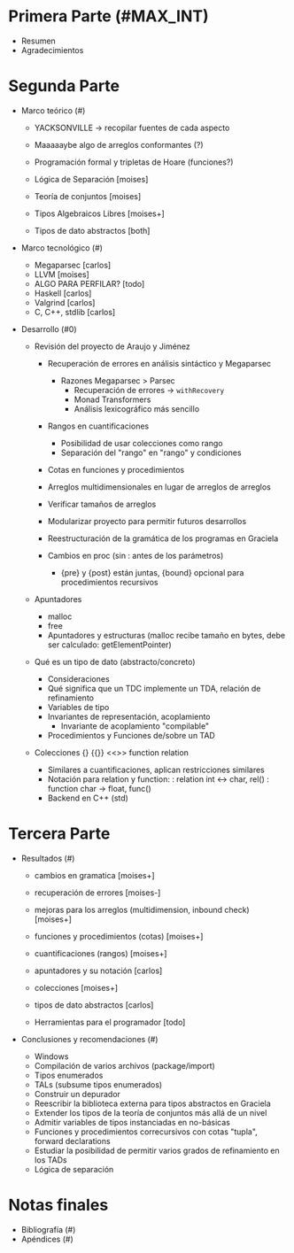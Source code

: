 # Primera Parte                  (#MAX_INT)
- Resumen                       
- Agradecimientos               
<!-- - Índices (LaTeX los hace)       -->
<!-- - Introducción  
    - El planteamiento del problema.
    - Justificación e importancia del trabajo, incluyendo la hipótesis de manera implícita
    - Antecedentes
    - Objetivo general           (#-1)
    - Objetivos específicos      (#-1)     -->

# Segunda Parte                  
- Marco teórico                  (#)
  - YACKSONVILLE -> recopilar fuentes de cada aspecto

  - Maaaaaybe algo de arreglos conformantes (?)

  - Programación formal y tripletas de Hoare (funciones?)

  - Lógica de Separación [moises]

  - Teoría de conjuntos [moises]

  - Tipos Algebraicos Libres [moises+]

  - Tipos de dato abstractos [both]


- Marco tecnológico              (#)
    - Megaparsec  [carlos]
    - LLVM  [moises]
    - ALGO PARA PERFILAR? [todo]
    - Haskell [carlos]
    - Valgrind  [carlos]
    - C, C++, stdlib  [carlos]
- Desarrollo                     (#0)
    - Revisión del proyecto de Araujo y Jiménez
        - Recuperación de errores en análisis sintáctico y Megaparsec
            - Razones Megaparsec > Parsec
                - Recuperación de errores -> `withRecovery`
                - Monad Transformers
                - Análisis lexicográfico más sencillo
        - Rangos en cuantificaciones
            - Posibilidad de usar colecciones como rango
            - Separación del "rango" en "rango" y condiciones
        - Cotas en funciones y procedimientos
        - Arreglos multidimensionales en lugar de arreglos de arreglos
        - Verificar tamaños de arreglos
        - Modularizar proyecto para permitir futuros desarrollos

        - Reestructuración de la gramática de los programas en Graciela
        - Cambios en proc (sin : antes de los parámetros)
            - {pre} y {post} están juntas, {bound} opcional para procedimientos
              recursivos

    - Apuntadores
        - malloc
        - free
        - Apuntadores y estructuras (malloc recibe tamaño en bytes, debe ser calculado: getElementPointer)


    - Qué es un tipo de dato (abstracto/concreto)
        - Consideraciones
        - Qué significa que un TDC implemente un TDA, relación de refinamiento
        - Variables de tipo
        - Invariantes de representación, acoplamiento
            - Invariante de acoplamiento "compilable"
        - Procedimientos y Funciones de/sobre un TAD

    - Colecciones {} {{}} <<>> function relation
        - Similares a cuantificaciones, aplican restricciones similares
        - Notación para relation y function:
            : relation int <-> char, rel(<conjunto de pares>)
            : function char -> float, func(<conjunto de pares>)
        - Backend en C++ (std)


# Tercera Parte                  
- Resultados                     (#)
  - cambios en gramatica [moises+]
  - recuperación de errores [moises-]
  - mejoras para los arreglos (multidimension, inbound check) [moises+]
  - funciones y procedimientos (cotas) [moises+]
  - cuantificaciones (rangos) [moises+]

  - apuntadores y su notación [carlos]
  - colecciones [moises+]
  - tipos de dato abstractos [carlos]

  - Herramientas para el programador [todo]

- Conclusiones y recomendaciones (#)
    - Windows
    - Compilación de varios archivos (package/import)
    - Tipos enumerados
    - TALs (subsume tipos enumerados)
    - Construir un depurador
    - Reescribir la biblioteca externa para tipos abstractos en Graciela
    - Extender los tipos de la teoría de conjuntos más allá de un nivel
    - Admitir variables de tipos instanciadas en no-básicas
    - Funciones y procedimientos correcursivos con cotas "tupla", forward declarations
    - Estudiar la posibilidad de permitir varios grados de refinamiento en los TADs
    - Lógica de separación


# Notas finales                  
- Bibliografía                   (#)
- Apéndices                      (#)

